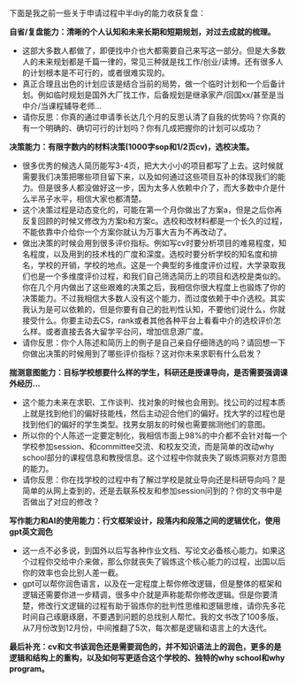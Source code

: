 下面是我之前一些关于申请过程中半diy的能力收获复盘：

**自省/复盘能力：清晰的个人认知和未来长期和短期规划，对过去成就的梳理。**
* 这部大多数人都做了，即便找中介也大都需要自己来写这一部分。但是大多数人的未来规划都是千篇一律的，常见三种就是找工作/创业/读博。还有很多人的计划根本是不可行的，或者很难实现的。
* 真正合理且出色的计划应该是结合当前的局势，做一个临时计划和一个后备计划。例如临时规划是国外大厂找工作，后备规划是继承家产/回国xx/甚至是当中介/当课程辅导老师...
* 请你反思：你真的通过申请季长达几个月的反思认清了自我的优势吗？你真的有一个明确的、确切可行的计划吗？你有几成把握你的计划可以成功？

**决策能力：有限字数内的材料决策(1000字sop和1/2页cv)，选校决策。**
* 很多优秀的候选人简历能写3-4页，把大大小小的项目都写了上去。这时候就需要我们决策把哪些项目留下来，以及如何通过这些项目互补的体现我们的能力。但是很多人都没做好这一步，因为太多人依赖中介了，而大多数中介是什么半吊子水平，相信大家也都清楚。
* 这个决策过程是动态变化的，可能在第一个月你做出了方案a，但是之后你再反复回顾的时候又修改为方案b和方案c。选校和改材料都是一个长久的过程，不能依靠中介给你一个方案你就认为万事大吉为不再改动了。
* 做出决策的时候会用到很多评价指标。例如写cv时要分析项目的难易程度，知名程度，以及用到的技术栈的广度和深度。选校时要分析学校的知名度和排名，学校的开销，学校的地点。这是一个典型的多维度评价过程，大学录取我们也是一个多维度评价过程，和我们自己筛选简历上的项目和选校是类似的。你在几个月内做出了这些艰难的决策之后，我相信你很大程度上也锻炼了你的决策能力。不过我相信大多数人没有这个能力，而过度依赖于中介选校。其实我认为是可以依赖的，但是你要有自己的批判性认知，不要他们说什么，你就接受什么。你要主动去CS，rank或者其他各种平台上看看中介的选校评价怎么样。或者直接去各大留学平台问，增加信息源广度。
* 请你反思：你个人陈述和简历上的例子是自己亲自仔细筛选的吗？请回想一下你做出决策的时候用到了哪些评价指标？这对你未来求职有什么启发？


**揣测意图能力：目标学校想要什么样的学生，科研还是授课导向，是否需要强调课外经历...**
* 这个能力未来在求职、工作谈判、找对象的时候也会用到。找公司的过程本质上就是找到他们的偏好技能栈，然后主动迎合他们的偏好。找大学的过程也是找到他们的偏好的学生类型。找男女朋友的时候也需要揣测他们的意图。
* 所以你的个人陈述一定要定制化，我相信市面上98%的中介都不会针对每一个学校参加session、和committee交流、和校友交流，而是简单的改动why school部分的课程信息和教授信息。这个过程中你就丧失了锻炼洞察对方意图的能力。
* 请你反思：你在找学校的过程中有了解过学校是就业导向还是科研导向吗？是简单的从网上查到的，还是去联系校友和参加session问到的？你的文书中是否做出了对应的修改？

**写作能力和AI的使用能力：行文框架设计，段落内和段落之间的逻辑优化，使用gpt英文润色**
* 这一点不必多说，到国外以后写各种作业文档、写论文必备核心能力。如果这个过程你交给中介来做，那么你就丧失了锻炼这个核心能力的过程，出国以后你的效率也会比别人差一截。
* gpt可以帮你润色语言，以及在一定程度上帮你修改逻辑，但是整体的框架和逻辑还需要你进一步精调，很多中介就是声称能帮你修改逻辑。但是你要清楚，修改行文逻辑的过程有助于锻炼你的批判性思维和逻辑思维，请你先多花时间自己琢磨琢磨，不要遇到问题的总找别人帮忙。我的文书改了100多版，从7月份改到12月份，中间推翻了5次，每次都是逻辑和语言上的大迭代。


**最后补充：cv和文书该润色还是需要润色的，并不知识语法上的润色，更多的是逻辑和结构上的重构，以及如何写更适合这个学校的、独特的why school和why program。**


